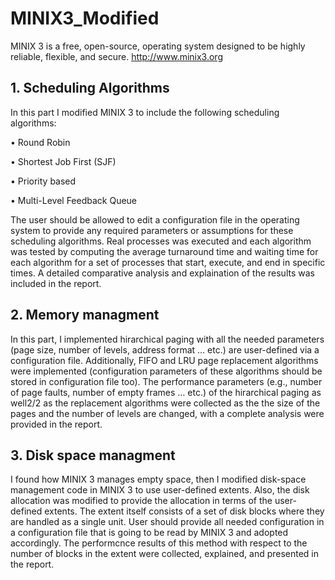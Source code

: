 # MINIX3_Modified
MINIX 3 is a free, open-source, operating system designed to be highly reliable, flexible, and secure. http://www.minix3.org

## 1. Scheduling Algorithms

In this part I modified MINIX 3 to include the following scheduling algorithms:

• Round Robin

• Shortest Job First (SJF)

• Priority based

• Multi-Level Feedback Queue

The user should be allowed to edit a configuration file in the operating system to provide any required parameters or
assumptions for these scheduling algorithms. Real processes was executed and each algorithm was tested by
computing the average turnaround time and waiting time for each algorithm for a set of processes that start, execute, and end
in specific times. A detailed comparative analysis and explaination of the results was included in the report.


## 2. Memory managment

In this part, I implemented hirarchical paging with all the needed parameters (page size, number
of levels, address format … etc.) are user-defined via a configuration file. Additionally, FIFO and LRU page replacement
algorithms were implemented (configuration parameters of these algorithms should be stored in configuration file too).
The performance parameters (e.g., number of page faults, number of empty frames … etc.) of the hirarchical paging as well2/2
as the replacement algorithms were collected as the the size of the pages and the number of levels are changed, with a
complete analysis were provided in the report.


## 3. Disk space managment 

I found how MINIX 3 manages empty space, then I modified disk-space management
code in MINIX 3 to use user-defined extents. Also, the disk allocation was modified to provide the allocation in terms of
the user-defined extents. The extent itself consists of a set of disk blocks where they are handled as a single unit. User should
provide all needed configuration in a configuration file that is going to be read by MINIX 3 and adopted accordingly. The
performcnce results of this method with respect to the number of blocks in the extent were collected, explained, and
presented in the report.
